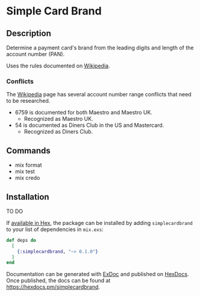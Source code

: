 # Simple Card Brand

## Description

Determine a payment card's brand from the leading digits and length of the account number (PAN).

Uses the rules documented on [Wikipedia](https://en.wikipedia.org/wiki/Payment_card_number).

### Conflicts

The [Wikipedia](https://en.wikipedia.org/wiki/Payment_card_number) page has several account number range conflicts that need to be researched.

- 6759 is documented for both Maestro and Maestro UK.
  - Recognized as Maestro UK.
- 54 is documented as Diners Club in the US and Mastercard.
  - Recognized as Diners Club.

## Commands

- mix format
- mix test
- mix credo

## Installation

TO DO

If [available in Hex](https://hex.pm/docs/publish), the package can be installed
by adding `simplecardbrand` to your list of dependencies in `mix.exs`:

```elixir
def deps do
  [
    {:simplecardbrand, "~> 0.1.0"}
  ]
end
```

Documentation can be generated with [ExDoc](https://github.com/elixir-lang/ex_doc)
and published on [HexDocs](https://hexdocs.pm). Once published, the docs can
be found at <https://hexdocs.pm/simplecardbrand>.

